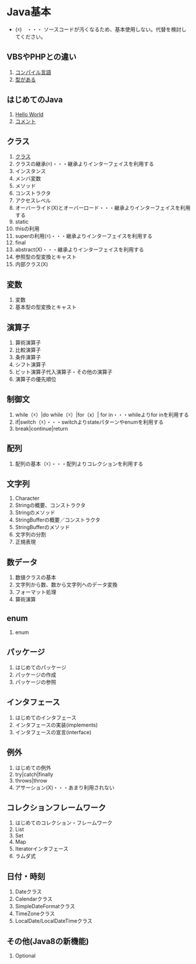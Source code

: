 
# Java基本  
- (☓)　・・・  ソースコードが汚くなるため、基本使用しない。代替を検討してください。

## VBSやPHPとの違い
1. [コンパイル言語](./JavaLanguage.md)
1. [型がある](./JavaLanguage.md)

## はじめてのJava
1. [Hello World](http://www.javaroad.jp/java_basic1.htm)
1. [コメント](http://www.javaroad.jp/java_coment.htm)

## クラス
1. [クラス](./Class.md)
1. クラスの継承(☓)・・・継承よりインターフェイスを利用する
1. インスタンス
1. メンバ変数
1. メソッド
1. コンストラクタ
1. アクセスレベル
1. オーバーライド(X)とオーバーロード・・・継承よりインターフェイスを利用する
1. static
1. thisの利用
1. superの利用(☓)・・・継承よりインターフェイスを利用する
1. final
1. abstract(X)・・・継承よりインターフェイスを利用する
1. 参照型の型変換とキャスト
1. 内部クラス(X)

## 変数
1. 変数
1. 基本型の型変換とキャスト

## 演算子
1. 算術演算子
1. 比較演算子
1. 条件演算子
1. シフト演算子
1. ビット演算子代入演算子・その他の演算子
1. 演算子の優先順位

## 制御文
1. while（☓）|do while（☓）|for（x）| for in・・・whileよりfor inを利用する
1. if|switch（☓）・・・switchよりstateパターンやenumを利用する
1. break|continue|return

## 配列
1. 配列の基本（☓）・・・配列よりコレクションを利用する

## 文字列
1. Character
1. Stringの概要、コンストラクタ
1. Stringのメソッド
1. StringBufferの概要／コンストラクタ
1. StringBufferのメソッド
1. 文字列の分割
1. 正規表現

## 数データ
1. 数値クラスの基本
1. 文字列から数、数から文字列へのデータ変換
1. フォーマット処理
1. 算術演算

## enum
1. enum

## パッケージ
1. はじめてのパッケージ
1. パッケージの作成
1. パッケージの参照

## インタフェース
1. はじめてのインタフェース
1. インタフェースの実装(implements)
1. インタフェースの宣言(interface)

## 例外
1. はじめての例外
1. try|catch|finally
1. throws|throw
1. アサーション(X)・・・あまり利用されない

## コレクションフレームワーク
1. はじめてのコレクション・フレームワーク
1. List
1. Set
1. Map
1. Iteratorインタフェース
1. ラムダ式

## 日付・時刻
1. Dateクラス
1. Calendarクラス
1. SimpleDateFormatクラス
1. TimeZoneクラス
1. LocalDate/LocalDateTimeクラス

## その他(Java8の新機能)
1. Optional
